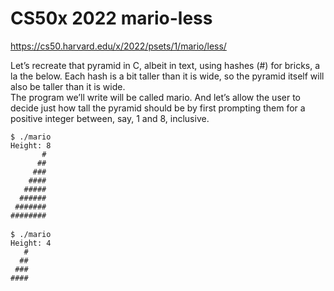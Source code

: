 <h1>CS50x 2022 mario-less</h1>

https://cs50.harvard.edu/x/2022/psets/1/mario/less/

Let’s recreate that pyramid in C, albeit in text, using hashes (#) for bricks, a la the below. Each hash is a bit taller than it is wide, so the pyramid itself will also be taller than it is wide.<br>
The program we’ll write will be called mario. And let’s allow the user to decide just how tall the pyramid should be by first prompting them for a positive integer between, say, 1 and 8, inclusive.
<pre class="highlight"><code>$ ./mario
Height: 8
       #
      ##
     ###
    ####
   #####
  ######
 #######
########
</code>
<code>$ ./mario
Height: 4
   #
  ##
 ###
####
</code>
</pre>
